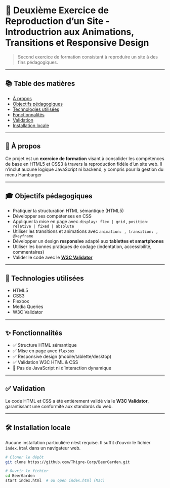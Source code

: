 # 🎯 Deuxième Exercice de Reproduction d’un Site - Introductrion aux Animations, Transitions et Responsive Design

> Second exercice de formation consistant à reproduire un site à des fins pédagogiques.

---

## 📚 Table des matières

- [À propos](#à-propos)
- [Objectifs pédagogiques](#objectifs-pédagogiques)
- [Technologies utilisées](#technologies-utilisées)
- [Fonctionnalités](#fonctionnalités)
- [Validation](#validation)
- [Installation locale](#installation-locale)

---

## 🧠 À propos

Ce projet est un **exercice de formation** visant à consolider les compétences de base en HTML5 et CSS3 à travers la reproduction fidèle d’un site web. Il n’inclut aucune logique JavaScript ni backend, y compris pour la gestion du menu Hamburger

---

## 🎓 Objectifs pédagogiques

- Pratiquer la structuration HTML sémantique (HTML5)
- Développer ses compétenses en CSS
- Appliquer la mise en page avec `display: flex | grid` , `position: relative | fixed | absolute`
- Utiliser les transitions et animations avec `animation: , transition: , @keyframe`
- Développer un design **responsive** adapté aux **tablettes et smartphones**
- Utiliser les bonnes pratiques de codage (indentation, accessibilité, commentaires)
- Valider le code avec le **[W3C Validator](https://validator.w3.org/)**

---

## 🧰 Technologies utilisées

- HTML5
- CSS3
- Flexbox
- Media Queries
- W3C Validator

---

## ✨ Fonctionnalités

- ✅ Structure HTML sémantique
- ✅ Mise en page avec `flexbox`
- ✅ Responsive design (mobile/tablette/desktop)
- ✅ Validation W3C HTML & CSS
- 🚫 Pas de JavaScript ni d’interaction dynamique

---

## ✅ Validation

Le code HTML et CSS a été entièrement validé via le **W3C Validator**, garantissant une conformité aux standards du web.

---

## 🛠️ Installation locale

Aucune installation particulière n’est requise. Il suffit d’ouvrir le fichier `index.html` dans un navigateur web.

```bash
# Cloner le dépôt
git clone https://github.com/Thigre-Corp/BeerGarden.git

# Ouvrir le fichier
cd BeerGarden
start index.html  # ou open index.html (Mac)

